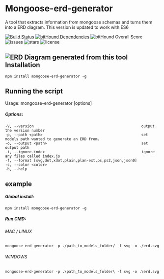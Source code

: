Mongoose-erd-generator
===============================

A tool that extracts  information from mongoose schemas and turns them into a ERD diagram.
This version is updated to work with ES6

[![Build Status](https://travis-ci.org/jodevsa/node-bitview.svg?branch=master)](https://travis-ci.org/jodevsa/node-bitview)
[![bitHound Dependencies](https://www.bithound.io/github/jodevsa/node-bitview/badges/dependencies.svg)](https://www.bithound.io/github/jodevsa/node-bitview/master/dependencies/npm)
![bitHound Overall Score](https://www.bithound.io/github/jodevsa/node-bitview/badges/score.svg)
![issues](https://img.shields.io/github/issues/jodevsa/node-bitview.svg)
![stars](https://img.shields.io/github/stars/jodevsa/node-bitview.svg)
![license](https://img.shields.io/github/license/jodevsa/node-bitview.svg)

![ERD Diagram generated from this tool](https://i.imgur.com/NFE4HMz.png)
Installation
-----

`npm install mongoose-erd-generator -g`

Running the script
-----
Usage: mongoose-erd-generator [options]

##### Options:

    -V, --version                                                 output the version number
    -p, --path <path>                                             set models path wanted to generate an ERD from.
    -o, --output <path>                                           set output path
    -i, --ignore-index                                            ignore any files called index.js
    -f, --format [svg,dot,xdot,plain,plan-ext,ps,ps2,json,json0]  
    -c, --color <color>                                           
    -h, --help                                 

example
-------        
##### Global install:
`npm install mongoose-erd-generator -g`

##### Run CMD:
###### MAC / LINUX
`mongoose-erd-generator -p ./path_to_models_folder/ -f svg -o ./erd.svg`

###### WINDOWS
`mongoose-erd-generator -p .\path_to_models_folder\ -f svg -o .\erd.svg`
